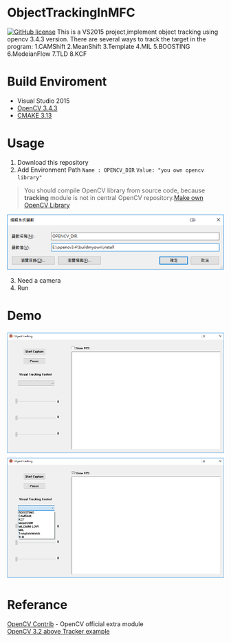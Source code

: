 # ObjectTrackingInMFC
[![GitHub license](https://img.shields.io/badge/license-MIT-blue.svg?style=plastic)](https://raw.githubusercontent.com/Austinsuyoyo/ObjectTrackingInMFC/master/LICENSE)
This is a VS2015 project,implement object tracking using opencv 3.4.3 version.
There are several ways to track the target in the program: 
1.CAMShift
2.MeanShift
3.Template
4.MIL
5.BOOSTING
6.MedeianFlow
7.TLD
8.KCF

# Build Enviroment
- Visual Studio 2015
- [OpenCV 3.4.3](https://opencv.org/releases.html)
- [CMAKE 3.13](https://cmake.org/download/)
# Usage
1. Download this repository
2. Add Environment Path 
`Name : OPENCV_DIR`
`Value: "you own opencv library"`
>You should compile OpenCV library from source code, because **tracking** module is not in central OpenCV repository.[Make own OpenCV Library](https://github.com/Austinsuyoyo/ObjectTrackingInMFC/wiki/Make-own-OpenCV-with-CMAKE)
>
![Path](https://raw.githubusercontent.com/Austinsuyoyo/ObjectTrackingInMFC/master/image/path.png)

3. Need a camera
4. Run

# Demo

![Demo](https://raw.githubusercontent.com/Austinsuyoyo/ObjectTrackingInMFC/master/image/demo.png)
![Demo](https://raw.githubusercontent.com/Austinsuyoyo/ObjectTrackingInMFC/master/image/demo2.png)

# Referance

[OpenCV Contrib](https://github.com/opencv/opencv_contrib) - OpenCV official extra module  
[OpenCV 3.2 above Tracker example](https://github.com/lenlen/opencv/blob/tracking_api/samples/cpp/tracker.cpp)

